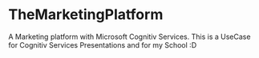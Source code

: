 # TheMarketingPlatform
A Marketing platform with Microsoft Cognitiv Services. This is a UseCase for Cognitiv Services Presentations and for my School :D
